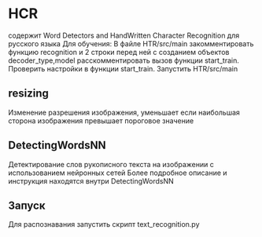 
# HCR
содержит Word Detectors and HandWritten Character Recognition для русского языка
Для обучения:
В файле HTR/src/main закомментировать функцию recognition и 2 строки перед ней с созданием объектов decoder_type,model
расскомментировать вызов функции start_train. Проверить настройки в функции start_train.
Запустить HTR/src/main

## resizing
Изменение разрешения изображения, уменьшает если наибольшая сторона изображения превышает пороговое значение

## DetectingWordsNN
Детектирование слов рукописного текста на изображении с использованием нейронных сетей
Более подробное описание и инструкция находятся внутри DetectingWordsNN

## Запуск
Для распознавания запустить скрипт text_recognition.py
 
